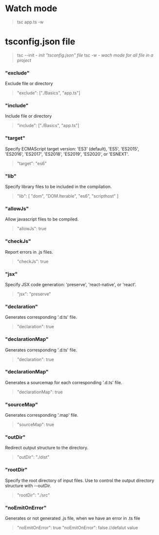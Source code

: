 # Watch mode

> tsc app.ts -w

# tsconfig.json file

> tsc --init - *init "tsconfig.json" file*
> tsc -w - *wach mode for all file in a project*

### "exclude"
Exclude file or directory

> "exclude": ["./Basics", "app.ts"]

### "include"
Include file or directory

> "include": ["./Basics", "app.ts"]

### "target"
Specify ECMAScript target version: 'ES3' (default), 'ES5', 'ES2015', 'ES2016', 'ES2017', 'ES2018', 'ES2019', 'ES2020', or 'ESNEXT'.

> "target": "es6"

### "lib"
Specify library files to be included in the compilation.

> "lib": [ "dom", "DOM.Iterable", "es6", "scripthost" ]


### "allowJs"
Allow javascript files to be compiled.

> "allowJs": true

### "checkJs"
Report errors in .js files.

> "checkJs": true

### "jsx"
Specify JSX code generation: 'preserve', 'react-native', or 'react'.

> "jsx": "preserve"

### "declaration"
Generates corresponding '.d.ts' file.

> "declaration": true

### "declarationMap"
Generates corresponding '.d.ts' file.

> "declaration": true

### "declarationMap"
Generates a sourcemap for each corresponding '.d.ts' file.

> "declarationMap": true

### "sourceMap"
Generates corresponding '.map' file.

> "sourceMap": true

### "outDir"
Redirect output structure to the directory.

> "outDir": "./dist"

### "rootDir"
Specify the root directory of input files. Use to control the output directory structure with --outDir.

> "rootDir": "./src"

### "noEmitOnError"
Generates or not generated .js file, when we have an error in .ts file

> "noEmitOnError": true
> "noEmitOnError": false //defalut value
